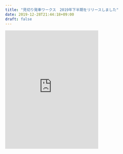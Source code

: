 ```yaml
---
title: "見切り発車ワークス　2019年下半期をリリースしました"
date: 2019-12-28T21:44:18+09:00
draft: false
---
```


<iframe src="https://open.spotify.com/embed/album/0s1B3VgKCCMEaec6Es9JgY" width="300" height="380" frameborder="0" allowtransparency="true" allow="encrypted-media"></iframe>